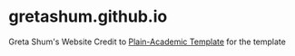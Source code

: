 # gretashum.github.io
Greta Shum's Website
Credit to [Plain-Academic Template](https://github.com/mavroudisv/plain-academic) for the template
